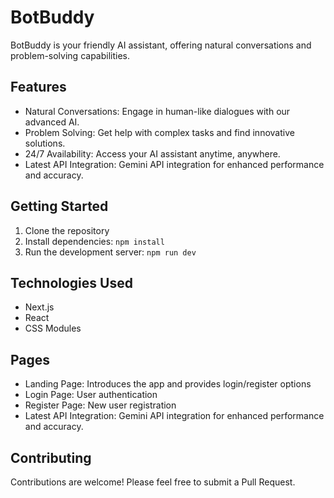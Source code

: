 # BotBuddy

BotBuddy is your friendly AI assistant, offering natural conversations and problem-solving capabilities.

## Features

- Natural Conversations: Engage in human-like dialogues with our advanced AI.
- Problem Solving: Get help with complex tasks and find innovative solutions.
- 24/7 Availability: Access your AI assistant anytime, anywhere.
- Latest API Integration: Gemini API integration for enhanced performance and accuracy.

## Getting Started

1. Clone the repository
2. Install dependencies: `npm install`
3. Run the development server: `npm run dev`

## Technologies Used

- Next.js
- React
- CSS Modules

## Pages

- Landing Page: Introduces the app and provides login/register options
- Login Page: User authentication
- Register Page: New user registration
- Latest API Integration: Gemini API integration for enhanced performance and accuracy.

## Contributing

Contributions are welcome! Please feel free to submit a Pull Request.
